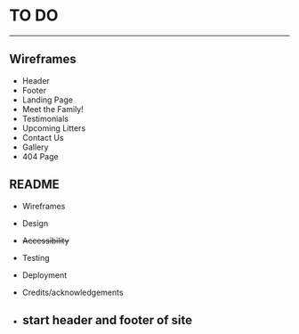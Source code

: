 # TO DO

---

## Wireframes

- Header
- Footer
- Landing Page
- Meet the Family!
- Testimonials
- Upcoming Litters
- Contact Us
- Gallery
- 404 Page

## README

- Wireframes
- Design
- ~~Accessibility~~
- Testing
- Deployment
- Credits/acknowledgements

- ## start header and footer of site
